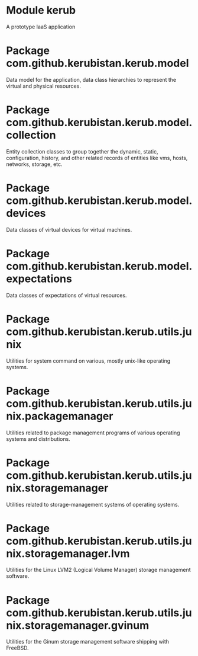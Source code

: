 # Module kerub

A prototype IaaS application

# Package com.github.kerubistan.kerub.model

Data model for the application, data class hierarchies to represent the virtual and physical resources.

# Package com.github.kerubistan.kerub.model.collection

Entity collection classes to group together the dynamic, static, configuration, history, and other related records of 
entities like vms, hosts, networks, storage, etc.

# Package com.github.kerubistan.kerub.model.devices

Data classes of virtual devices for virtual machines.

# Package com.github.kerubistan.kerub.model.expectations

Data classes of expectations of virtual resources.

# Package com.github.kerubistan.kerub.utils.junix

Utilities for system command on various, mostly unix-like operating systems.

# Package com.github.kerubistan.kerub.utils.junix.packagemanager

Utilities related to package management programs of various operating systems and distributions.

# Package com.github.kerubistan.kerub.utils.junix.storagemanager

Utilities related to storage-management systems of operating systems.

# Package com.github.kerubistan.kerub.utils.junix.storagemanager.lvm

Utilities for the Linux LVM2 (Logical Volume Manager) storage management software.

# Package com.github.kerubistan.kerub.utils.junix.storagemanager.gvinum

Utilities for the Ginum storage management software shipping with FreeBSD.
